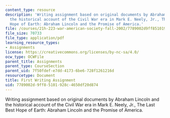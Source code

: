 ```yaml
---
content_type: resource
description: 'Writing assignment based on original documents by Abraham Lincoln and
  the historical account of the Civil War era in Mark E. Neely, Jr., The Last Best
  Hope of Earth: Abraham Lincoln and the Promise of America.'
file: /courses/21h-223-war-american-society-fall-2002/7789002d9ff85101928c4650df20d874_war_fir_assig902.pdf
file_size: 70733
file_type: application/pdf
learning_resource_types:
- Assignments
license: https://creativecommons.org/licenses/by-nc-sa/4.0/
ocw_type: OCWFile
parent_title: Assignments
parent_type: CourseSection
parent_uid: 7f50fdef-e7dd-4173-6be6-728f1261216d
resourcetype: Document
title: First Writing Assignment
uid: 7789002d-9ff8-5101-928c-4650df20d874
---
```

Writing assignment based on original documents by Abraham Lincoln and the historical account of the Civil War era in Mark E. Neely, Jr., The Last Best Hope of Earth: Abraham Lincoln and the Promise of America.